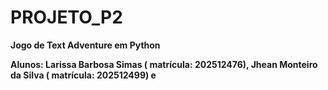 # PROJETO_P2
**Jogo de Text Adventure em Python**

**Alunos: Larissa Barbosa Simas ( matrícula: 202512476), Jhean Monteiro da Silva ( matrícula: 202512499) e**
